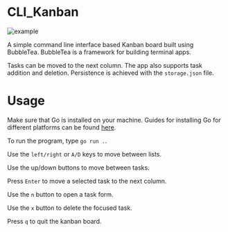 # CLI_Kanban

![example](https://github.com/zerovirus123/cli_kanban/blob/master/public/demo.png?raw=true)

A simple command line interface based Kanban board built using BubbleTea.
BubbleTea is a framework for building terminal apps. 

Tasks can be moved to the next column. The app also supports task addition and deletion.
Persistence is achieved with the `storage.json` file.

# Usage

Make sure that Go is installed on your machine. Guides for installing Go for different platforms can be found [here](https://go.dev/doc/install). 

To run the program, type `go run .`.

Use the `left/right` or `A/D` keys to move between lists. 

Use the up/down buttons to move between tasks.

Press `Enter` to move a selected task to the next column.

Use the `n` button to open a task form.

Use the `x` button to delete the focused task.

Press `q` to quit the kanban board.